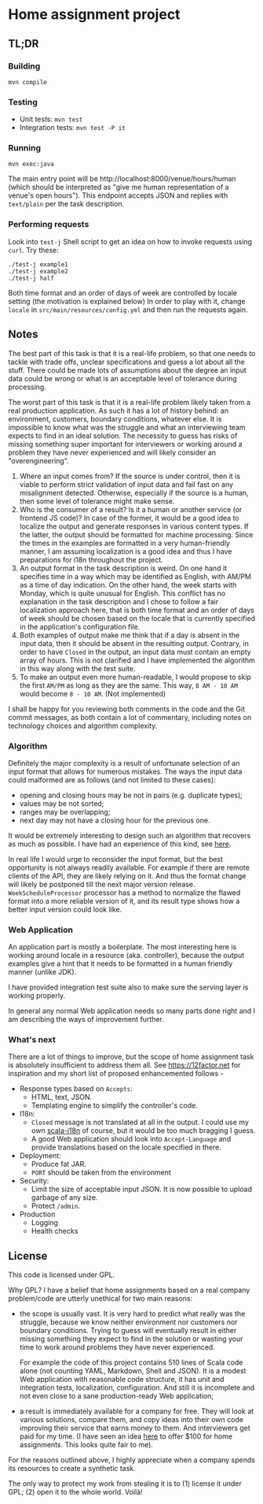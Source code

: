 # Home assignment project

## TL;DR

### Building

```
mvn compile
```

### Testing

* Unit tests: `mvn test`
* Integration tests: `mvn test -P it`

### Running

```
mvn exec:java
```

The main entry point will be http://localhost:8000/venue/hours/human
(which should be interpreted as "give me human representation of a
venue's open hours"). This endpoint accepts JSON and replies with
`text/plain` per the task description.

### Performing requests

Look into `test-j` Shell script to get an idea on how to invoke requests
using `curl`. Try these:

```
./test-j example1
./test-j example2
./test-j half
```

Both time format and an order of days of week are controlled by locale
setting (the motivation is explained below) In order to play with it,
change `locale` in `src/main/resources/config.yml` and then run the
requests again.

## Notes

The best part of this task is that it is a real-life problem, so that
one needs to tackle with trade offs, unclear specifications and guess a
lot about all the stuff. There could be made lots of assumptions about
the degree an input data could be wrong or what is an acceptable level
of tolerance during processing.

The worst part of this task is that it is a real-life problem likely
taken from a real production application. As such it has a lot of
history behind: an environment, customers, boundary conditions, whatever
else. It is impossible to know what was the struggle and what an
interviewing team expects to find in an ideal solution. The necessity to
guess has risks of missing something super important for interviewers
or working around a problem they have never experienced and will likely
consider an "overengineering".

1. Where an input comes from? If the source is under control, then it is
viable to perform strict validation of input data and fail fast on any
misalignment detected. Otherwise, especially if the source is a human,
then some level of tolerance might make sense.
2. Who is the consumer of a result? Is it a human or another service (or
frontend JS code)? In case of the former, it would be a good idea to
localize the output and generate responses in various content types. If
the latter, the output should be formatted for machine processing. Since
the times in the examples are formatted in a very human-friendly manner,
I am assuming localization is a good idea and thus I have preparations
for i18n throughout the project.
3. An output format in the task description is weird. On one hand
it specifies time in a way which may be identified as English, with
AM/PM as a time of day indication. On the other hand, the week starts
with Monday, which is quite unusual for English. This conflict has
no explanation in the task description and I chose to follow a fair
localization approach here, that is both time format and an order of
days of week should be chosen based on the locale that is currently
specified in the application's configuration file.
4. Both examples of output make me think that if a day is absent in the
input data, then it should be absent in the resulting output. Contrary,
in order to have `Closed` in the output, an input data must contain an
empty array of hours. This is not clarified and I have implemented the
algorithm in this way along with the test suite.
5. To make an output even more human-readable, I would propose to skip
the first `AM/PM` as long as they are the same. This way, `8 AM -
10 AM` would become `8 - 10 AM`. (Not implemented)

I shall be happy for you reviewing both comments in the code and the Git
commit messages, as both contain a lot of commentary, including notes on
technology choices and algorithm complexity.

### Algorithm

Definitely the major complexity is a result of unfortunate selection of
an input format that allows for numerous mistakes. The ways the input
data could malformed are as follows (and not limited to these cases):

* opening and closing hours may be not in pairs (e.g. duplicate types);
* values may be not sorted;
* ranges may be overlapping;
* next day may not have a closing hour for the previous one.

It would be extremely interesting to design such an algorithm that
recovers as much as possible. I have had an experience of this kind, see
[here](https://github.com/alaz/slides-err-recovery).

In real life I would urge to reconsider the input format, but the best
opportunity is not always readily available. For example if there are
remote clients of the API, they are likely relying on it. And thus the
format change will likely be postponed till the next major version
release. `WeekScheduleProcessor` processor has a method to normalize the
flawed format into a more reliable version of it, and its result type
shows how a better input version could look like.

### Web Application

An application part is mostly a boilerplate. The most interesting here
is working around locale in a resource (aka. controller), because the
output examples give a hint that it needs to be formatted in a human
friendly manner (unlike JDK).

I have provided integration test suite also to make sure the serving
layer is working properly.

In general any normal Web application needs so many parts done right and
I am describing the ways of improvement further.

### What's next

There are a lot of things to improve, but the scope of home
assignment task is absolutely insufficient to address them all. See
https://12factor.net for inspiration and my short list of proposed
enhancemented follows -

* Response types based on `Accepts`:
  * HTML, text, JSON.
  * Templating engine to simplify the controller's code.
* I18n:
  * `Closed` message is not translated at all in the output. I could use
my own [scala-i18n](https://github.com/osinka/scala-i18n) of course, but
it would be too much bragging I guess.
  * A good Web application should look into `Accept-Language` and
provide translations based on the locale specified in there.
* Deployment:
  * Produce fat JAR.
  * `PORT` should be taken from the environment
* Security:
  * Limit the size of acceptable input JSON. It is now possible to
upload garbage of any size.
  * Protect `/admin`.
* Production
  * Logging
  * Health checks

## License

This code is licensed under GPL.

Why GPL? I have a belief that home assignments based on a real company
problem/code are utterly unethical for two main reasons:

* the scope is usually vast. It is very hard to predict what really was
  the struggle, because we know neither environment nor customers nor
  boundary conditions. Trying to guess will eventually result in either
  missing something they expect to find in the solution or wasting your
  time to work around problems they have never experienced.

  For example the code of this project contains 510 lines of Scala code
  alone (not counting YAML, Markdown, Shell and JSON). It is a modest Web
  application with reasonable code structure, it has unit and integration
  tests, localization, configuration. And still it is incomplete and not
  even close to a sane production-ready Web application;
* a result is immediately available for a company for free.
  They will look at various solutions, compare them, and copy ideas
  into their own code improving their service that earns money to
  them. And interviewers get paid for my time. (I have seen an idea
  [here](https://www.drmaciver.com/2013/02/a/#comment-3879) to offer $100
  for home assignments. This looks quite fair to me).

For the reasons outlined above, I highly appreciate when a company
spends its resources to create a synthetic task.

The only way to protect my work from stealing it is to (1) license it
under GPL; (2) open it to the whole world. Voilà!

